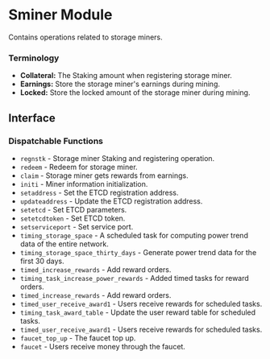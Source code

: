 # Sminer Module

Contains operations related to storage miners.

### Terminology

* **Collateral:** The Staking amount when registering storage miner.
* **Earnings:** Store the storage miner's earnings during mining.
* **Locked:** Store the locked amount of the storage miner during mining.

## Interface

### Dispatchable Functions

* `regnstk` - Storage miner Staking and registering operation.
* `redeem` - Redeem for storage miner.
* `claim` - Storage miner gets rewards from earnings.
* `initi` - Miner information initialization.
* `setaddress` - Set the ETCD registration address.
* `updateaddress` - Update the ETCD registration address.
* `setetcd` - Set ETCD parameters.
* `setetcdtoken` - Set ETCD token.
* `setserviceport` - Set service port.
* `timing_storage_space` - A scheduled task for computing power trend data of the entire network.
* `timing_storage_space_thirty_days` - Generate power trend data for the first 30 days.
* `timed_increase_rewards` - Add reward orders.
* `timing_task_increase_power_rewards` - Added timed tasks for reward orders.
* `timed_increase_rewards` - Add reward orders.
* `timed_user_receive_award1` - Users receive rewards for scheduled tasks.
* `timing_task_award_table` - Update the user reward table for scheduled tasks.
* `timed_user_receive_award1` - Users receive rewards for scheduled tasks.
* `faucet_top_up` - The faucet top up.
* `faucet` - Users receive money through the faucet.
